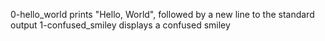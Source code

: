 0-hello_world prints "Hello, World", followed by a new line to the standard output
1-confused_smiley displays a confused smiley
